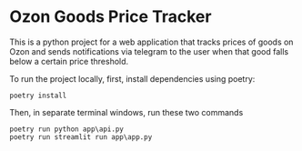 # Ozon Goods Price Tracker

This is a python project for a web application that
tracks prices of goods on Ozon and sends notifications
via telegram to the user when that good falls below a
certain price threshold.

To run the project locally, first, install dependencies
using poetry:

```batch
poetry install
```

Then, in separate terminal windows, run these two commands

```batch
poetry run python app\api.py
poetry run streamlit run app\app.py
```
